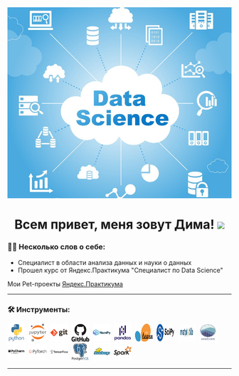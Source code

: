 

<div id="header" align="center">
  <img src="https://github.com/Maddimond/ML_icons/blob/main/1_zv94BqcK-uT2sF-Ib-W7Qw.jpeg" width="600"/>
  
  <h1>
  Всем привет, меня зовут Дима!
  <img src="https://media.giphy.com/media/hvRJCLFzcasrR4ia7z/giphy.gif" width="30px"/>
</h1>
  
</div>


### :man_technologist: Несколько слов о себе:

 - Cпециалист в области анализа данных и науки о данных 
 - Прошел курс от Яндекс.Практикума "Специалист по Data Science" 
 
Мои Pet-проекты [Яндекс.Практикума](https://github.com/Maddimond/Yandex_Practicum_Progects)

---

### :hammer_and_wrench: Инструменты:

<div>
  <img src="https://github.com/devicons/devicon/blob/master/icons/python/python-original-wordmark.svg" title="Python" alt="Python" width="40" height="40"/>&nbsp;
  <img src="https://github.com/devicons/devicon/blob/master/icons/jupyter/jupyter-original-wordmark.svg" title="Jupyter" alt="Jupyter" width="40" height="40"/>&nbsp;
  <img src="https://github.com/devicons/devicon/blob/master/icons/git/git-original-wordmark.svg" title="Git" alt="Git" width="40" height="40"/>&nbsp;
  <img src="https://github.com/devicons/devicon/blob/master/icons/github/github-original-wordmark.svg" title="Github" alt="Github" width="40" height="40"/>&nbsp;
  <img src="https://github.com/devicons/devicon/blob/master/icons/numpy/numpy-original-wordmark.svg" title="NumPy" alt="NumPy" width="40" height="40"/>&nbsp;
  <img src="https://github.com/devicons/devicon/blob/master/icons/pandas/pandas-original-wordmark.svg" title="Pandas" alt="Pandas" width="40" height="40"/>&nbsp;
  <img src="https://github.com/Maddimond/ML_icons/blob/main/scikit_learn_logo_small.svg" title="Scikit" alt="Scikit" width="40" height="40"/>&nbsp;
  <img src="https://github.com/Maddimond/ML_icons/blob/main/scipy1.svg" title="SciPy" alt="SciPy" width="40" height="40"/>&nbsp;
  <img src="https://github.com/Maddimond/ML_icons/blob/main/matplotlib-11.svg" title="Matplotlib" alt="Matplotlib" width="40" height="40"/>&nbsp;
  <img src="https://github.com/Maddimond/ML_icons/blob/main/seaborn.svg" title="Seaborn" alt="Seaborn" width="40" height="40"/>&nbsp;
  <img src="https://github.com/devicons/devicon/blob/master/icons/pycharm/pycharm-original-wordmark.svg" title="PyCharm" alt="PyCharm" width="40" height="40"/>&nbsp;
  <img src="https://github.com/devicons/devicon/blob/master/icons/pytorch/pytorch-original-wordmark.svg" title="PyTorch" alt="PyTorch" width="40" height="40"/>&nbsp;
  <img src="https://github.com/devicons/devicon/blob/master/icons/tensorflow/tensorflow-line-wordmark.svg" title="TensorFlow" alt="TensorFlow" width="40" height="40"/>&nbsp;
  <img src="https://github.com/devicons/devicon/blob/master/icons/postgresql/postgresql-original-wordmark.svg" title="PostgreSQL" alt="PostgreSQL" width="40" height="40"/>&nbsp;
  <img src="https://github.com/Maddimond/ML_icons/blob/main/hadoop.svg" title="Hadoop" alt="Hadoop" width="40" height="40"/>&nbsp;
  <img src="https://github.com/Maddimond/ML_icons/blob/main/spark.svg" title="Spark" alt="Spark" width="40" height="40"/>&nbsp;
  </div>
  
  ---
  
  
